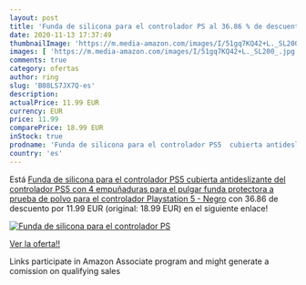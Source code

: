 ```yaml
---
layout: post
title: 'Funda de silicona para el controlador PS al 36.86 % de descuento'
date: 2020-11-13 17:37:49
thumbnailImage: 'https://m.media-amazon.com/images/I/51gq7KQ42+L._SL200_.jpg'
images: [ 'https://m.media-amazon.com/images/I/51gq7KQ42+L._SL200_.jpg' ]
comments: true
category: ofertas
author: ring
slug: 'B08LS7JX7Q-es'
description:
actualPrice: 11.99 EUR
currency: EUR
price: 11.99
comparePrice: 18.99 EUR
inStock: true
prodname: 'Funda de silicona para el controlador PS5  cubierta antideslizante del controlador PS5 con 4 empuñaduras para el pulgar  funda protectora a prueba de polvo para el controlador Playstation 5 - Negro'
country: 'es'
---
```


Está [Funda de silicona para el controlador PS5  cubierta antideslizante del controlador PS5 con 4 empuñaduras para el pulgar  funda protectora a prueba de polvo para el controlador Playstation 5 - Negro](https://www.amazon.es/dp/B08LS7JX7Q/?tag=tolees-21) con 36.86 de descuento por 11.99 EUR (original: 18.99 EUR) en el siguiente enlace!

[![Funda de silicona para el controlador PS](https://m.media-amazon.com/images/I/51gq7KQ42+L._SL200_.jpg)](https://www.amazon.es/dp/B08LS7JX7Q/?tag=tolees-21)

[Ver la oferta!!](https://www.amazon.es/dp/B08LS7JX7Q/?tag=tolees-21)

Links participate in Amazon Associate program and might generate a comission on qualifying sales


